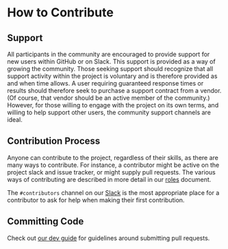 How to Contribute
=================

Support
-------

All participants in the community are encouraged to provide support for new users within GitHub or on Slack. This support is provided as a way of growing the community. Those seeking support should recognize that all support activity within the project is voluntary and is therefore provided as and when time allows. A user requiring guaranteed response times or results should therefore seek to purchase a support contract from a vendor. (Of course, that vendor should be an active member of the community.) However, for those willing to engage with the project on its own terms, and willing to help support other users, the community support channels are ideal.

Contribution Process
--------------------

Anyone can contribute to the project, regardless of their skills, as there are many ways to contribute. For instance, a contributor might be active on the project slack and issue tracker, or might supply pull requests. The various ways of contributing are described in more detail in our [roles](./roles.md) document.

The `#contributors` channel on our [Slack](https://launchpass.com/kalabox) is the most appropriate place for a contributor to ask for help when making their first contribution.

Committing Code
---------------

Check out [our dev guide](./../dev/started.md) for guidelines around submitting pull requests.
